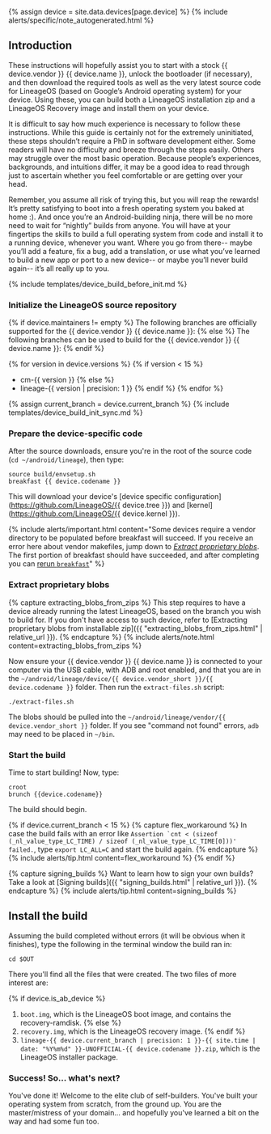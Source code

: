 {% assign device = site.data.devices[page.device] %}
{% include alerts/specific/note_autogenerated.html %}

## Introduction

These instructions will hopefully assist you to start with a stock {{ device.vendor }} {{ device.name }}, unlock the bootloader (if necessary), and then download
the required tools as well as the very latest source code for LineageOS (based on Google’s Android operating system) for your device. Using these, you can build both
a LineageOS installation zip and a LineageOS Recovery image and install them on your device.

It is difficult to say how much experience is necessary to follow these instructions. While this guide is certainly not for the extremely uninitiated,
these steps shouldn’t require a PhD in software development either. Some readers will have no difficulty and breeze through the steps easily.
Others may struggle over the most basic operation. Because people’s experiences, backgrounds, and intuitions differ, it may be a good idea to read through
just to ascertain whether you feel comfortable or are getting over your head.

Remember, you assume all risk of trying this, but you will reap the rewards! It’s pretty satisfying to boot into a fresh operating system you baked at home :).
And once you’re an Android-building ninja, there will be no more need to wait for “nightly” builds from anyone. You will have at your fingertips the skills to
build a full operating system from code and install it to a running device, whenever you want. Where you go from there-- maybe you’ll add a feature, fix a bug, add a translation,
or use what you’ve learned to build a new app or port to a new device-- or maybe you’ll never build again-- it’s all really up to you.


{% include templates/device_build_before_init.md %}


### Initialize the LineageOS source repository

{% if device.maintainers != empty %}
The following branches are officially supported for the {{ device.vendor }} {{ device.name }}:
{% else %}
The following branches can be used to build for the {{ device.vendor }} {{ device.name }}:
{% endif %}

{% for version in device.versions %}
{% if version < 15 %}
* cm-{{ version }}
{% else %}
* lineage-{{ version | precision: 1 }}
{% endif %}
{% endfor %}

{% assign current_branch = device.current_branch %}
{% include templates/device_build_init_sync.md %}

### Prepare the device-specific code

After the source downloads, ensure you're in the root of the source code (`cd ~/android/lineage`), then type:

```
source build/envsetup.sh
breakfast {{ device.codename }}
```

This will download your device's [device specific configuration](https://github.com/LineageOS/{{ device.tree }}) and
[kernel](https://github.com/LineageOS/{{ device.kernel }}).

{% include alerts/important.html content="Some devices require a vendor directory to be populated before breakfast will succeed. If you receive an error here about vendor
makefiles, jump down to [_Extract proprietary blobs_](#extract-proprietary-blobs). The first portion of breakfast should have succeeded, and after completing you can [rerun
`breakfast`](#prepare-the-device-specific-code)" %}

### Extract proprietary blobs

{% capture extracting_blobs_from_zips %}
This step requires to have a device already running the latest LineageOS, based on the branch you wish to build for. If you don't have access to such device, refer to [Extracting proprietary blobs from installable zip]({{ "extracting_blobs_from_zips.html" | relative_url }}).
{% endcapture %}
{% include alerts/note.html content=extracting_blobs_from_zips %}

Now ensure your {{ device.vendor }} {{ device.name }} is connected to your computer via the USB cable, with ADB and root enabled, and that you are in the
`~/android/lineage/device/{{ device.vendor_short }}/{{ device.codename }}` folder. Then run the `extract-files.sh` script:

```
./extract-files.sh
```

The blobs should be pulled into the `~/android/lineage/vendor/{{ device.vendor_short }}` folder. If you see "command not found" errors, `adb` may
need to be placed in `~/bin`.


### Start the build

Time to start building! Now, type:

```
croot
brunch {{device.codename}}
```

The build should begin.

{% if device.current_branch < 15 %}
{% capture flex_workaround %}
In case the build fails with an error like ``Assertion `cnt < (sizeof (_nl_value_type_LC_TIME) / sizeof (_nl_value_type_LC_TIME[0]))' failed.``, type `export LC_ALL=C` and start the build again.
{% endcapture %}
{% include alerts/tip.html content=flex_workaround %}
{% endif %}

{% capture signing_builds %}
Want to learn how to sign your own builds? Take a look at [Signing builds]({{ "signing_builds.html" | relative_url }}).
{% endcapture %}
{% include alerts/tip.html content=signing_builds %}

## Install the build

Assuming the build completed without errors (it will be obvious when it finishes), type the following in the terminal window the build ran in:

```
cd $OUT
```

There you'll find all the files that were created. The two files of more interest are:

{% if device.is_ab_device %}
1. `boot.img`, which is the LineageOS boot image, and contains the recovery-ramdisk.
{% else %}
1. `recovery.img`, which is the LineageOS recovery image.
{% endif %}
2. `lineage-{{ device.current_branch | precision: 1 }}-{{ site.time | date: "%Y%m%d" }}-UNOFFICIAL-{{ device.codename }}.zip`, which is the LineageOS
installer package.

### Success! So... what's next?

You've done it! Welcome to the elite club of self-builders. You've built your operating system from scratch, from the ground up. You are the master/mistress of your domain... and
hopefully you've learned a bit on the way and had some fun too.
